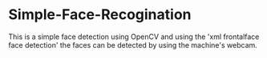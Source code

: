 # Simple-Face-Recogination
This is a simple face detection using OpenCV and using the 'xml frontalface face detection' the faces can be detected by using the machine's webcam.
